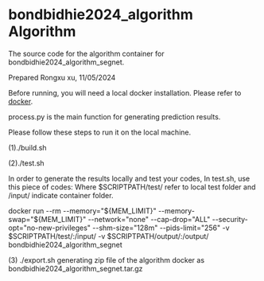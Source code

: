 # bondbidhie2024_algorithm Algorithm

The source code for the algorithm container for bondbidhie2024_algorithm_segnet.

Prepared Rongxu xu, 11/05/2024

Before running, you will need a local docker installation. Please refer to [docker](https://docs.docker.com/engine/install/).

process.py is the main function for generating prediction results.

Please follow these steps to run it on the local machine.

(1)./build.sh

(2)./test.sh

In order to generate the results locally and test your codes, In test.sh, use this piece of codes:
Where $SCRIPTPATH/test/ refer to local test folder and /input/ indicate container folder.

docker run --rm
--memory="${MEM_LIMIT}"
--memory-swap="${MEM_LIMIT}"
--network="none"
--cap-drop="ALL"
--security-opt="no-new-privileges"
--shm-size="128m"
--pids-limit="256"
-v $SCRIPTPATH/test/:/input/
-v $SCRIPTPATH/output/:/output/
bondbidhie2024_algorithm_segnet

(3) ./export.sh generating zip file of the algorithm docker as bondbidhie2024_algorithm_segnet.tar.gz
